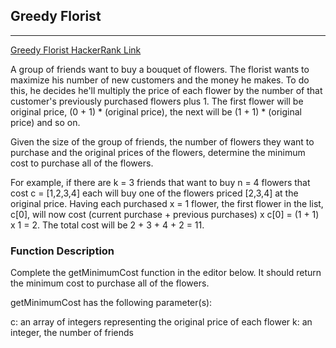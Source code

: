 ## Greedy Florist

-------

[Greedy Florist HackerRank Link](https://www.hackerrank.com/challenges/greedy-florist/problem?h_l=interview&playlist_slugs%5B%5D=interview-preparation-kit&playlist_slugs%5B%5D=greedy-algorithms)

A group of friends want to buy a bouquet of flowers. The florist wants to maximize his number of new customers and the money he makes. To do this, he decides he'll multiply the price of each flower by the number of that customer's previously purchased flowers plus 1. The first flower will be original price, (0 + 1) * (original price), the next will be (1 + 1) * (original price) and so on.

Given the size of the group of friends, the number of flowers they want to purchase and the original prices of the flowers, determine the minimum cost to purchase all of the flowers.

For example, if there are k = 3 friends that want to buy n = 4 flowers that cost c = [1,2,3,4] each will buy one of the flowers priced [2,3,4] at the original price. Having each purchased  x = 1 flower, the first flower in the list, c[0], will now cost (current purchase  + previous purchases) x c[0] = (1 + 1) x 1 = 2. The total cost will be 2 + 3 + 4 + 2 = 11.

### Function Description

Complete the getMinimumCost function in the editor below. It should return the minimum cost to purchase all of the flowers.

getMinimumCost has the following parameter(s):

c: an array of integers representing the original price of each flower
k: an integer, the number of friends

